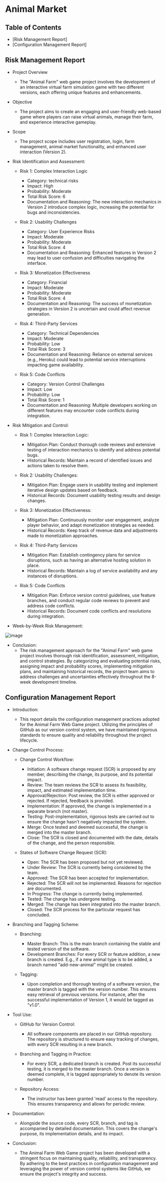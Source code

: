 # Animal Market


## Table of Contents
- [Risk Management Report]
- [Configuration Management Report]

## Risk Management Report
* Project Overview
  * The "Animal Farm" web game project involves the development of an interactive virtual farm simulation game with two different versions, each offering unique features and enhancements.

* Objective
  * The project aims to create an engaging and user-friendly web-based game where players can raise virtual animals, manage their farm, and experience interactive gameplay.

* Scope
  * The project scope includes user registration, login, farm management, animal market functionality, and enhanced user interaction (Version 2).

* Risk Identification and Assessment:

  * Risk 1: Complex Interaction Logic
    *	Category: technical risks
    * Impact: High
    * Probability: Moderate
    * Total Risk Score: 6
    * Documentation and Reasoning: The new interaction mechanics in Version 2 introduce complex logic, increasing the potential for bugs and inconsistencies.

  * Risk 2: Usability Challenges
    * Category: User Experience Risks
    * Impact: Moderate
    * Probability: Moderate
    * Total Risk Score: 4
    * Documentation and Reasoning: Enhanced features in Version 2 may lead to user confusion and difficulties navigating the interface.
      
  * Risk 3: Monetization Effectiveness
    * Category: Financial
    * Impact: Moderate
    * Probability: Moderate
    * Total Risk Score: 4
    * Documentation and Reasoning: The success of monetization strategies in Version 2 is uncertain and could affect revenue generation.

  * Risk 4: Third-Party Services
    * Category: Technical Dependencies
    * Impact: Moderate
    * Probability: Low
    * Total Risk Score: 3
    * Documentation and Reasoning: Reliance on external services (e.g., Heroku) could lead to potential service interruptions impacting game availability.

  * Risk 5: Code Conflicts
    * Category: Version Control Challenges
    * Impact: Low
    * Probability: Low
    * Total Risk Score: 1
    * Documentation and Reasoning: Multiple developers working on different features may encounter code conflicts during integration.

* Risk Mitigation and Control:

  * Risk 1: Complex Interaction Logic:
     * Mitigation Plan: Conduct thorough code reviews and extensive testing of interaction mechanics to identify and address potential bugs.
     * Historical Records: Maintain a record of identified issues and actions taken to resolve them.

  * Risk 2: Usability Challenges:
     * Mitigation Plan: Engage users in usability testing and implement iterative design updates based on feedback.
     * Historical Records: Document usability testing results and design changes.

  * Risk 3: Monetization Effectiveness:
     * Mitigation Plan: Continuously monitor user engagement, analyze player behavior, and adapt monetization strategies as needed.
     * Historical Records: Keep track of revenue data and adjustments made to monetization approaches.

  * Risk 4: Third-Party Services
     * Mitigation Plan: Establish contingency plans for service disruptions, such as having an alternative hosting solution in place.
     * Historical Records: Maintain a log of service availability and any instances of disruptions.

  * Risk 5: Code Conflicts
     * Mitigation Plan: Enforce version control guidelines, use feature branches, and conduct regular code reviews to prevent and address code conflicts.
     * Historical Records: Document code conflicts and resolutions during integration.
       
* Week-by-Week Risk Management:

![image](https://github.com/j7gong/animalMarket/assets/138736949/f6e9487e-49ad-452a-b555-f491596e700a)

* Conclusion:
  * The risk management approach for the "Animal Farm" web game project involves thorough risk identification, assessment, mitigation, and control strategies. By categorizing and evaluating potential risks, assigning impact and probability scores, implementing mitigation plans, and maintaining historical records, the project team aims to address challenges and uncertainties effectively throughout the 8-week development timeline.

## Configuration Management Report

* Introduction:

  * This report details the configuration management practices adopted for the Animal Farm Web Game project. Utilizing the principles of GitHub as our version control system, we have maintained rigorous standards to ensure quality and reliability throughout the project lifecycle.

* Change Control Process:

  * Change Control Workflow:

    * Initiation: A software change request (SCR) is proposed by any member, describing the change, its purpose, and its potential impact.
    * Review: The team reviews the SCR to assess its feasibility, impact, and estimated implementation time.
    * Approval/Rejection: Post review, the SCR is either approved or rejected. If rejected, feedback is provided.
    * Implementation: If approved, the change is implemented in a separate branch (not master).
    * Testing: Post-implementation, rigorous tests are carried out to ensure the change hasn't negatively impacted the system.
    * Merge: Once tested and deemed successful, the change is merged into the master branch.
    * Close: The SCR is closed and documented with the date, details of the change, and the person responsible.

  * States of Software Change Request (SCR):

    * Open: The SCR has been proposed but not yet reviewed.
    * Under Review: The SCR is currently being considered by the team.
    * Approved: The SCR has been accepted for implementation.
    * Rejected: The SCR will not be implemented. Reasons for rejection are documented.
    * In Progress: The change is currently being implemented.
    * Tested: The change has undergone testing.
    * Merged: The change has been integrated into the master branch.
    * Closed: The SCR process for the particular request has concluded.

* Branching and Tagging Scheme:

  * Branching:

    * Master Branch: This is the main branch containing the stable and tested version of the software.
    * Development Branches: For every SCR or feature addition, a new branch is created. E.g., if a new animal type is to be added, a branch named "add-new-animal" might be created.

  * Tagging:

    * Upon completion and thorough testing of a software version, the master branch is tagged with the version number. This ensures easy retrieval of previous versions. For instance, after the successful implementation of Version 1, it would be tagged as "v1.0".

* Tool Use:

  * GitHub for Version Control:

    * All software components are placed in our GitHub repository. The repository is structured to ensure easy tracking of changes, with every SCR resulting in a new branch.

  * Branching and Tagging in Practice:

    * For every SCR, a dedicated branch is created. Post its successful testing, it is merged to the master branch. Once a version is deemed complete, it is tagged appropriately to denote its version number.

  * Repository Access:

    * The instructor has been granted 'read' access to the repository. This ensures transparency and allows for periodic review.

* Documentation:

  * Alongside the source code, every SCR, branch, and tag is accompanied by detailed documentation. This covers the change's purpose, its implementation details, and its impact.

* Conclusion:

  * The Animal Farm Web Game project has been developed with a stringent focus on maintaining quality, reliability, and transparency. By adhering to the best practices in configuration management and leveraging the power of version control systems like GitHub, we ensure the project's integrity and success.






